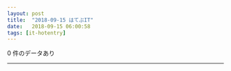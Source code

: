 ```yaml
---
layout: post
title:  "2018-09-15 はてぶIT"
date:   2018-09-15 06:00:58
tags: [it-hotentry]
---
```

0 件のデータあり

<hr>
